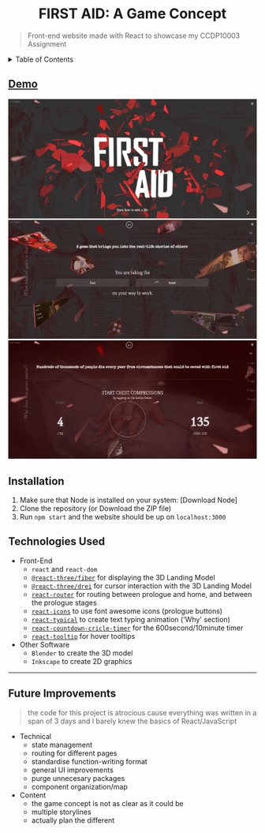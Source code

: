 <h1 align="center"> FIRST AID: A Game Concept </h1>

> Front-end website made with React to showcase my CCDP10003 Assignment

<details>
<summary>Table of Contents</summary>

- [Demo](#demo)
- [Installation](#installation)
- [Technologies Used](#technologies-used)
- [Future Improvements](#future-improvements)

</details>

## [Demo](https://chuahxinyu.github.io/firstaidgameconcept/)

![](/images/2021-09-04-12-49-37.png)
![](/images/2021-09-04-12-50-20.png)
![](/images/2021-09-04-12-50-48.png)

## Installation
1. Make sure that Node is installed on your system: [Download Node]
2. Clone the repository (or Download the ZIP file)
3. Run `npm start` and the website should be up on `localhost:3000`

## Technologies Used
- Front-End
  - `react` and `react-dom`
  - [`@react-three/fiber`](https://docs.pmnd.rs/react-three-fiber/getting-started/introduction) for displaying the 3D Landing Model
  - [`@react-three/drei`](https://docs.pmnd.rs/drei/introduction) for cursor interaction with the 3D Landing Model
  - [`react-router`](https://reactrouter.com/web/guides/quick-start) for routing between prologue and home, and between the prologue stages
  - [`react-icons`](https://react-icons.github.io/react-icons) to use font awesome icons (prologue buttons)
  - [`react-typical`](https://github.com/catalinmiron/react-typical) to create text typing animation ('Why' section)
  - [`react-countdown-cricle-timer`](https://github.com/vydimitrov/react-countdown-circle-timer) for the 600second/10minute timer
  - [`react-tooltip`](https://github.com/wwayne/react-tooltip) for hover tooltips
- Other Software
  - `Blender` to create the 3D model
  - `Inkscape` to create 2D graphics

---

## Future Improvements
> the code for this project is atrocious cause everything was written in a span of 3 days and I barely knew the basics of React/JavaScript
* Technical
  * state management
  * routing for different pages
  * standardise function-writing format
  * general UI improvements
  * purge unnecesary packages
  * component organization/map
* Content
  * the game concept is not as clear as it could be
  * multiple storylines
  * actually plan the different 
